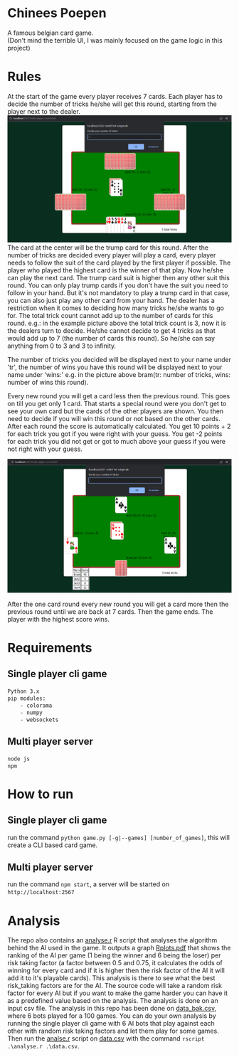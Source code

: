 # Chinees Poepen
A famous belgian card game.<br>
(Don't mind the terrible UI, I was mainly focused on the game logic in this project)

# Rules
At the start of the game every player receives 7 cards.
Each player has to decide the number of tricks he/she will get this round, starting from the player next to the dealer.
![game start](./img/game_start.PNG)
The card at the center will be the trump card for this round.
After the number of tricks are decided every player will play a card, every player needs to follow the suit of the card played by the first player if possible.
The player who played the highest card is the winner of that play. Now he/she can play the next card.
The trump card suit is higher then any other suit this round.
You can only play trump cards if you don't have the suit you need to follow in your hand. 
But it's not mandatory to play a trump card in that case, you can also just play any other card from your hand.
The dealer has a restriction when it comes to deciding how many tricks he/she wants to go for.
The total trick count cannot add up to the number of cards for this round.
e.g.: in the example picture above the total trick count is 3, now it is the dealers turn to decide. He/she cannot decide to get 4 tricks as that would add up to 7 (the number of cards this round). So he/she can say anything from 0 to 3 and 3 to infinity.

The number of tricks you decided will be displayed next to your name under 'tr', the number of wins you have this round will be displayed next to your name under 'wins:'
e.g. in the picture above bram(tr: number of tricks, wins: number of wins this round).


Every new round you will get a card less then the previous round. 
This goes on till you get only 1 card.
That starts a special round were you don't get to see your own card but the cards of the other players are shown.
You then need to decide if you will win this round or not based on the other cards.
After each round the score is automatically calculated.
You get 10 points + 2 for each trick you got if you were right with your guess.
You get -2 points for each trick you did not get or got to much above your guess if you were not right with your guess.

![game one card](./img/game_one_card.png)

After the one card round every new round you will get a card more then the previous round until we are back at 7 cards.
Then the game ends.
The player with the highest score wins.


# Requirements
## Single player cli game
    Python 3.x
    pip modules:
        - colorama
        - numpy
        - websockets
## Multi player server
    node js
    npm
    
# How to run
## Single player cli game
run the command `python game.py [-g|--games] [number_of_games]`, this will create a CLI based card game.
    
## Multi player server
run the command `npm start`, a server will be started on `http://localhost:2567`

# Analysis
The repo also contains an [analyse.r](./analyse.r) R script that analyses the algorithm behind the AI used in the game.
It outputs a graph [Rplots.pdf](./Rplots.pdf) that shows the ranking of the AI per game (1 being the winner and 6 being the loser) per risk taking factor (a factor between 0.5 and 0.75, it calculates the odds of winning for every card and if it is higher then the risk factor of the AI it will add it to it's playable cards).
This analysis is there to see what the best risk_taking factors are for the AI.
The source code will take a random risk factor for every AI but if you want to make the game harder you can have it as a predefined value based on the analysis.
The analysis is done on an input csv file. The analysis in this repo has been done on [data_bak.csv](./data_bak.csv), where 6 bots played for a 100 games. You can do your own analysis by running the single player cli game with 6 AI bots that play against each other with random risk taking factors and let them play for some games. Then run the [analse.r](./analyse.r) script on [data.csv](./data.csv) with the command `rscript .\analyse.r .\data.csv`.

